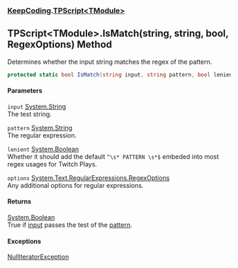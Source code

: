 ### [KeepCoding](KeepCoding.md 'KeepCoding').[TPScript&lt;TModule&gt;](KeepCoding_TPScript_TModule_.md 'KeepCoding.TPScript&lt;TModule&gt;')
## TPScript&lt;TModule&gt;.IsMatch(string, string, bool, RegexOptions) Method
Determines whether the input string matches the regex of the pattern.  
```csharp
protected static bool IsMatch(string input, string pattern, bool lenient=true, System.Text.RegularExpressions.RegexOptions options=System.Text.RegularExpressions.RegexOptions.IgnoreCase|System.Text.RegularExpressions.RegexOptions.CultureInvariant);
```
#### Parameters
<a name='KeepCoding_TPScript_TModule__IsMatch(string_string_bool_System_Text_RegularExpressions_RegexOptions)_input'></a>
`input` [System.String](https://docs.microsoft.com/en-us/dotnet/api/System.String 'System.String')  
The test string.
  
<a name='KeepCoding_TPScript_TModule__IsMatch(string_string_bool_System_Text_RegularExpressions_RegexOptions)_pattern'></a>
`pattern` [System.String](https://docs.microsoft.com/en-us/dotnet/api/System.String 'System.String')  
The regular expression.
  
<a name='KeepCoding_TPScript_TModule__IsMatch(string_string_bool_System_Text_RegularExpressions_RegexOptions)_lenient'></a>
`lenient` [System.Boolean](https://docs.microsoft.com/en-us/dotnet/api/System.Boolean 'System.Boolean')  
Whether it should add the default `^\s* PATTERN \s*$` embeded into most regex usages for Twitch Plays.
  
<a name='KeepCoding_TPScript_TModule__IsMatch(string_string_bool_System_Text_RegularExpressions_RegexOptions)_options'></a>
`options` [System.Text.RegularExpressions.RegexOptions](https://docs.microsoft.com/en-us/dotnet/api/System.Text.RegularExpressions.RegexOptions 'System.Text.RegularExpressions.RegexOptions')  
Any additional options for regular expressions.
  
#### Returns
[System.Boolean](https://docs.microsoft.com/en-us/dotnet/api/System.Boolean 'System.Boolean')  
True if [input](KeepCoding_TPScript_TModule__IsMatch(string_string_bool_System_Text_RegularExpressions_RegexOptions).md#KeepCoding_TPScript_TModule__IsMatch(string_string_bool_System_Text_RegularExpressions_RegexOptions)_input 'KeepCoding.TPScript&lt;TModule&gt;.IsMatch(string, string, bool, System.Text.RegularExpressions.RegexOptions).input') passes the test of the [pattern](KeepCoding_TPScript_TModule__IsMatch(string_string_bool_System_Text_RegularExpressions_RegexOptions).md#KeepCoding_TPScript_TModule__IsMatch(string_string_bool_System_Text_RegularExpressions_RegexOptions)_pattern 'KeepCoding.TPScript&lt;TModule&gt;.IsMatch(string, string, bool, System.Text.RegularExpressions.RegexOptions).pattern').
#### Exceptions
[NullIteratorException](KeepCoding_NullIteratorException.md 'KeepCoding.NullIteratorException')  
